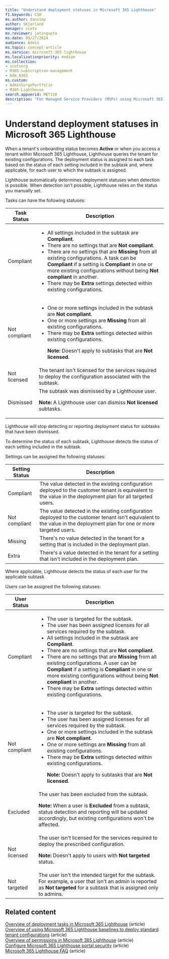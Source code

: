 ```yaml
---
title: "Understand deployment statuses in Microsoft 365 Lighthouse"
f1.keywords: CSH
ms.author: dansimp
author: SKjerland
manager: scotv
ms.reviewer: jatingupta
ms.date: 09/27/2024
audience: Admin
ms.topic: concept-article
ms.service: microsoft-365-lighthouse
ms.localizationpriority: medium
ms.collection:
- scotvorg
- M365-subscription-management
- Adm_O365
ms.custom:
- AdminSurgePortfolio
- M365-Lighthouse                         
search.appverid: MET150
description: "For Managed Service Providers (MSPs) using Microsoft 365 Lighthouse, learn how to understand deployment statuses in Lighthouse."
---
```


# Understand deployment statuses in Microsoft 365 Lighthouse

When a tenant's onboarding status becomes **Active** or when you access a tenant within Microsoft 365 Lighthouse, Lighthouse queries the tenant for existing configurations. The deployment status is assigned to each task based on the status of each setting included in the subtask and, where applicable, for each user to which the subtask is assigned.

Lighthouse automatically determines deployment statuses when detection is possible. When detection isn't possible, Lighthouse relies on the status you manually set.

Tasks can have the following statuses:

|Task  Status|Description|
|---|---|
|Compliant|<ul><li>All settings included in the subtask are **Compliant**.</li><li>There are no settings that are **Not compliant**.</li><li>There are no settings that are **Missing** from all existing configurations. A task can be **Compliant** if a setting is **Compliant** in one or more existing configurations without being **Not compliant** in another.</li><li>There may be **Extra** settings detected within existing configurations.</li></ul>|
|Not compliant|<ul><li>One or more settings included in the subtask are **Not compliant**.</li><li>One or more settings are **Missing** from all existing configurations.</li><li>There may be **Extra** settings detected within existing configurations.</li><p>**Note:** Doesn't apply to subtasks that are **Not licensed**. </p></ul>|
|Not licensed|The tenant isn't licensed for the services required to deploy the configuration associated with the subtask.|
|Dismissed|The subtask was dismissed by a Lighthouse user.<p>**Note:** A Lighthouse user can dismiss **Not licensed** subtasks.</p>|

Lighthouse will stop detecting or reporting deployment status for subtasks that have been dismissed.

To determine the status of each subtask, Lighthouse detects the status of each setting included in the subtask.

Settings can be assigned the following statuses:

|Setting Status|Description|
|---|---|
|Compliant|The value detected in the existing configuration deployed to the customer tenant is equivalent to the value in the deployment plan for all targeted users.|
|Not compliant|The value detected in the existing configuration deployed to the customer tenant isn't equivalent to the value in the deployment plan for one or more targeted users.|
|Missing|There's no value detected in the tenant for a setting that is included in the deployment plan.|
|Extra|There's a value detected in the tenant for a setting that isn't included in the deployment plan.|

Where applicable, Lighthouse detects the status of each user for the applicable subtask.

Users can be assigned the following statuses:

|User Status|Description|
|---|---|
|Compliant|<ul><li>The user is targeted for the subtask.</li><li>The user has been assigned licenses for all services required by the subtask.</li><li>All settings included in the subtask are **Compliant**.</li><li>There are no settings that are **Not compliant**.</li><li>There are no settings that are **Missing** from all existing configurations. A user can be **Compliant** if a setting is **Compliant** in one or more existing configurations without being **Not compliant** in another.</li><li>There may be **Extra** settings detected within existing configurations.</li></ul>|
|Not compliant|<ul><li>The user is targeted for the subtask.</li><li>The user has been assigned licenses for all services required by the subtask.</li><li>One or more settings included in the subtask are **Not compliant**.</li><li>One or more settings are **Missing** from all existing configurations.</li><li>There may be **Extra** settings detected within existing configurations.</li><p>**Note:** Doesn't apply to subtasks that are **Not licensed**.</p></ul>|
|Excluded|The user has been excluded from the subtask.<p>**Note:** When a user is **Excluded** from a subtask, status detection and reporting will be updated accordingly, but existing configurations won't be affected.</p>|
|Not licensed|The user isn't licensed for the services required to deploy the prescribed configuration.<p>**Note:** Doesn't apply to users with **Not targeted** status.</p>|
|Not targeted|The user isn't the intended target for the subtask. For example, a user that isn't an admin is reported as **Not targeted** for a subtask that is assigned only to admins.|

## Related content

[Overview of deployment tasks in Microsoft 365 Lighthouse](m365-lighthouse-overview-deployment-task.md) (article)\
[Overview of using Microsoft 365 Lighthouse baselines to deploy standard tenant configurations](m365-lighthouse-deploy-standard-tenant-configurations-overview.md) (article)\
[Overview of permissions in Microsoft 365 Lighthouse](m365-lighthouse-overview-of-permissions.md) (article)\
[Configure Microsoft 365 Lighthouse portal security](m365-lighthouse-configure-portal-security.md) (article)\
[Microsoft 365 Lighthouse FAQ](m365-lighthouse-faq.yml) (article)
